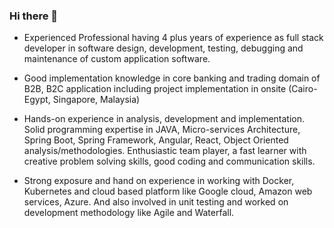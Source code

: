### Hi there 👋

* Experienced Professional having 4 plus years of experience as full stack developer in software design, development, testing, debugging and maintenance of custom application software.

* Good implementation knowledge in core banking and trading domain of B2B, B2C application including project implementation in onsite (Cairo-Egypt, Singapore, Malaysia)

* Hands-on experience in analysis, development and implementation. Solid programming expertise in JAVA, Micro-services Architecture, Spring Boot, Spring Framework, Angular, React, Object Oriented analysis/methodologies. Enthusiastic team player, a fast learner with creative problem solving skills, good coding and communication skills.

* Strong exposure and hand on experience in working with Docker, Kubernetes and cloud based platform like Google cloud, Amazon web services, Azure. And also involved in unit testing and worked on development methodology like Agile and Waterfall.

